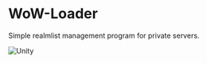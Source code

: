 # WoW-Loader
Simple realmlist management program for private servers.

<img src="https://i.imgur.com/b1pJXlN.png" title="Unity" alt="Unity">
